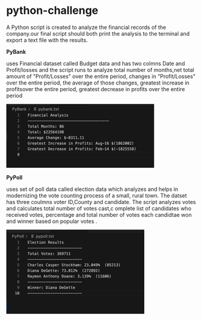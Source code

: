 # python-challenge

A Python script is created to analyze the financial records of the company.our final script should both print the analysis to the terminal and export a text file with the results.

 

**PyBank**

 uses Financial dataset called Budget data and has two colmns Date and Profit/losses and the script runs to analyze total number of months,net total amount of "Profit/Losses" over the entire period, changes in "Profit/Losses" over the entire period, the average of those changes,  greatest increase in profitsover the entire period, greatest decrease in profits  over the entire period


![PyBank](https://github.com/Janicesara/python-challenge/blob/main/Images/Pybank.jpeg)


**PyPoll** 

uses set of poll data called election data which analyzes and helps in modernizing the vote counting process of a small, rural town. The datset has three coulmns voter ID,County and candidate. The script analyzes votes and calculates total number of votes cast,c omplete list of candidates who received votes, percentage and total number of votes each candidtae won and winner based on popular votes .

![PyPoll](https://github.com/Janicesara/python-challenge/blob/main/Images/Pypoll.jpeg)
